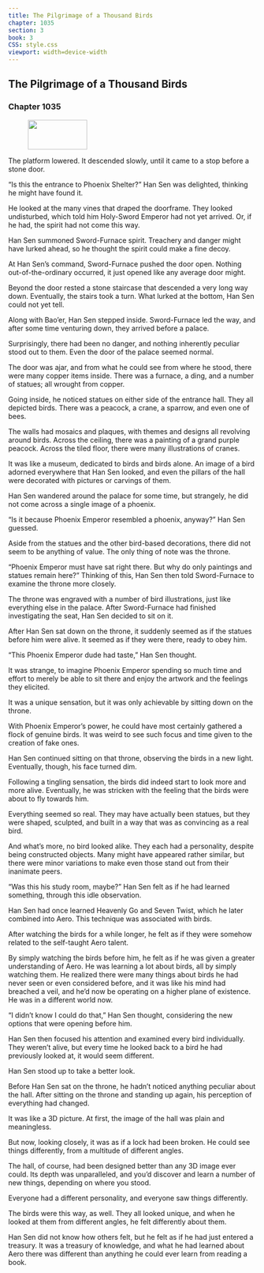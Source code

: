 ```yaml
---
title: The Pilgrimage of a Thousand Birds
chapter: 1035
section: 3
book: 3
CSS: style.css
viewport: width=device-width
---
```


## The Pilgrimage of a Thousand Birds

### Chapter 1035

<figure>
	<img src="../Images/gem.gif" alt="" id="gem" width="120" height="60" />
</figure>

The platform lowered. It descended slowly, until it came to a stop before a stone door.

“Is this the entrance to Phoenix Shelter?” Han Sen was delighted, thinking he might have found it.

He looked at the many vines that draped the doorframe. They looked undisturbed, which told him Holy-Sword Emperor had not yet arrived. Or, if he had, the spirit had not come this way.

Han Sen summoned Sword-Furnace spirit. Treachery and danger might have lurked ahead, so he thought the spirit could make a fine decoy.

At Han Sen’s command, Sword-Furnace pushed the door open. Nothing out-of-the-ordinary occurred, it just opened like any average door might.

Beyond the door rested a stone staircase that descended a very long way down. Eventually, the stairs took a turn. What lurked at the bottom, Han Sen could not yet tell.

Along with Bao’er, Han Sen stepped inside. Sword-Furnace led the way, and after some time venturing down, they arrived before a palace.

Surprisingly, there had been no danger, and nothing inherently peculiar stood out to them. Even the door of the palace seemed normal.

The door was ajar, and from what he could see from where he stood, there were many copper items inside. There was a furnace, a ding, and a number of statues; all wrought from copper.

Going inside, he noticed statues on either side of the entrance hall. They all depicted birds. There was a peacock, a crane, a sparrow, and even one of bees.

The walls had mosaics and plaques, with themes and designs all revolving around birds. Across the ceiling, there was a painting of a grand purple peacock. Across the tiled floor, there were many illustrations of cranes.

It was like a museum, dedicated to birds and birds alone. An image of a bird adorned everywhere that Han Sen looked, and even the pillars of the hall were decorated with pictures or carvings of them.

Han Sen wandered around the palace for some time, but strangely, he did not come across a single image of a phoenix.

“Is it because Phoenix Emperor resembled a phoenix, anyway?” Han Sen guessed.

Aside from the statues and the other bird-based decorations, there did not seem to be anything of value. The only thing of note was the throne.

“Phoenix Emperor must have sat right there. But why do only paintings and statues remain here?” Thinking of this, Han Sen then told Sword-Furnace to examine the throne more closely.

The throne was engraved with a number of bird illustrations, just like everything else in the palace. After Sword-Furnace had finished investigating the seat, Han Sen decided to sit on it.

After Han Sen sat down on the throne, it suddenly seemed as if the statues before him were alive. It seemed as if they were there, ready to obey him.

“This Phoenix Emperor dude had taste,” Han Sen thought.

It was strange, to imagine Phoenix Emperor spending so much time and effort to merely be able to sit there and enjoy the artwork and the feelings they elicited.

It was a unique sensation, but it was only achievable by sitting down on the throne.

With Phoenix Emperor’s power, he could have most certainly gathered a flock of genuine birds. It was weird to see such focus and time given to the creation of fake ones.

Han Sen continued sitting on that throne, observing the birds in a new light. Eventually, though, his face turned dim.

Following a tingling sensation, the birds did indeed start to look more and more alive. Eventually, he was stricken with the feeling that the birds were about to fly towards him.

Everything seemed so real. They may have actually been statues, but they were shaped, sculpted, and built in a way that was as convincing as a real bird.

And what’s more, no bird looked alike. They each had a personality, despite being constructed objects. Many might have appeared rather similar, but there were minor variations to make even those stand out from their inanimate peers.

“Was this his study room, maybe?” Han Sen felt as if he had learned something, through this idle observation.

Han Sen had once learned Heavenly Go and Seven Twist, which he later combined into Aero. This technique was associated with birds.

After watching the birds for a while longer, he felt as if they were somehow related to the self-taught Aero talent.

By simply watching the birds before him, he felt as if he was given a greater understanding of Aero. He was learning a lot about birds, all by simply watching them. He realized there were many things about birds he had never seen or even considered before, and it was like his mind had breached a veil, and he’d now be operating on a higher plane of existence. He was in a different world now.

“I didn’t know I could do that,” Han Sen thought, considering the new options that were opening before him.

Han Sen then focused his attention and examined every bird individually. They weren’t alive, but every time he looked back to a bird he had previously looked at, it would seem different.

Han Sen stood up to take a better look.

Before Han Sen sat on the throne, he hadn’t noticed anything peculiar about the hall. After sitting on the throne and standing up again, his perception of everything had changed.

It was like a 3D picture. At first, the image of the hall was plain and meaningless.

But now, looking closely, it was as if a lock had been broken. He could see things differently, from a multitude of different angles.

The hall, of course, had been designed better than any 3D image ever could. Its depth was unparalleled, and you’d discover and learn a number of new things, depending on where you stood.

Everyone had a different personality, and everyone saw things differently.

The birds were this way, as well. They all looked unique, and when he looked at them from different angles, he felt differently about them.

Han Sen did not know how others felt, but he felt as if he had just entered a treasury. It was a treasury of knowledge, and what he had learned about Aero there was different than anything he could ever learn from reading a book.